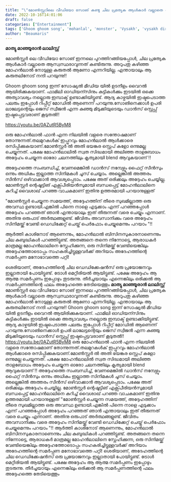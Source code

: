 ```yaml
---
title: "\"മോൺസ്റ്ററിലെ വീഡിയോ സോങ് കണ്ടു ചില പ്രത്യേക ആൾകാർ വല്ലാതെ ആസ്വസ്ഥരാവുന്നു\" - ലാൽ ഫാനിന്റെ കുറിപ്പ്"
date: 2022-10-16T14:01:06
draft: false
categories: ["Entertainment"]
tags: ['Ghoom ghoom song', 'mohanlal', 'monster', 'Vysakh', 'vysakh director']
author: "Beaumaris"
---
```


<strong>മാത്യു മാഞ്ഞൂരാൻ ലാലിസ്റ്റ് </strong>

മോൺസ്റ്റർ ലെ വീഡിയോ സോങ് ഇന്നലെ പുറത്തിറങ്ങിയപ്പോൾ, ചില പ്രത്യേക ആൾകാർ വല്ലാതെ ആസ്വസ്ഥരാവുന്നത് കണ്ടിരുന്നു. അറുപതു കഴിഞ്ഞ മോഹൻലാൽ നോടുള്ള കരുതൽ ആണോ എന്നറിയില്ല. എന്തായാലും ആ കരുതലിനോട് നന്ദി പറയുന്നു!!

Ghoom ghoom song ഇന്ന് സോഷ്യൽ മീഡിയ യിൽ ഉടനീളം വൈറൽ ആയിരിക്കുകയാണ്. ഫാമിലി ഓഡിയന്സിനും കുട്ടികൾക്കും ഇടയിൽ ഒക്കെ അത്യാവശ്യം നല്ലൊരു ഇമ്പാക്ട് ഉണ്ടാക്കിയിട്ടുണ്ട്. ആദ്യ കാഴ്ചയിൽ ഇഷ്ടപെടാത്ത പലരും ഇപ്പോൾ റിപ്പീറ്റ് മോഡിൽ ആണെന്ന് പറയുന്നു.സോങിനെക്കാൾ ഉപരി ലാലേട്ടന്റെയും ജെസ് സ്വീജൻ എന്ന കുഞ്ഞു മിടുക്കിയുടെയും ഡാൻസ് സ്റ്റെപ്സ് ഇഷ്ടപ്പെട്ടവരാണ് കൂടുതൽ!!

https://youtu.be/0AZutR5ByM8

ഒരു മോഹൻലാൽ ഫാൻ എന്ന നിലയിൽ വളരെ സന്തോഷമാണ് തോന്നുന്നത്.തലമുറകൾക് ഇപ്പുറവും മോഹൻലാൽ ആൾക്കാരെ രസിപ്പിക്കുകയാണ്.മോൺസ്റ്റർ ൽ അതി ഭയങ്കര സ്റ്റെപ് കളോ ഒന്നുമല്ല ചെയ്യുന്നത്. പക്ഷേ മോഹൻലാലിൽ സ്വത സിദ്ധമായി അലിഞ്ഞ താളബോധം അദ്ദേഹം ചെയ്യുന്ന ഓരോ ചലനത്തിലും കൃത്യമായി blend ആവുകയാണ് !!

അദ്ദേഹത്തെ സംബന്ധിച്ച്, വേണമെങ്കിൽ ഡാൻസ് നമ്പേഴ്സും ഫൈറ്റ് സീൻസും ഒന്നും അധികം ഇല്ലാത്ത സിനിമകൾ ചൂസ് ചെയ്യാം. അല്ലെങ്കിൽ അത്തരം സീൻസ് ഒഴിവാക്കാൻ ആവശ്യപ്പെടാം. പക്ഷേ അത് ഒരിക്കലും അദ്ദേഹം ചെയ്യില്ല. മോൺസ്റ്റർ ന്റെഷൂട്ടിങ് എക്സ്പീരിയൻസുമായി ബന്ധപ്പെട്ട് മോഹൻലാലിനെ കുറിച്ച് വൈശാഖ് പറഞ്ഞ വാചകമാണ് ഇതിനു ഉത്തരമായി പറയാനുള്ളത്

"മോൺസ്റ്റർ ചെയ്യുന്ന സമയത്ത്, അദ്ദേഹത്തിന് തീരെ സുഖമില്ലാത്ത ഒരു അവസ്ഥ ഉണ്ടായി.എങ്കിൽ പിന്നെ നാളെ എടുക്കാം എന്ന് പറഞ്ഞപ്പോൾ അദ്ദേഹം പറഞ്ഞത് ഞാൻ എന്തായാലും ഇത് തീരുന്നത് വരെ ചെയ്യും എന്നാണ്. അതിനു ഒരുപാട് അർത്ഥങ്ങളുണ്ട്. ജീവിതം അവസാനിക്കും വരെ അദ്ദേഹം സിനിമയ്ക്ക് വേണ്ടി ഡെഡിക്കേറ്റ് ചെയ്ത് പെർഫോം ചെയ്യുമെന്നും പറയാം "!!

ആർത്തി കാശിനോട് ആണെന്നും, മോഹൻലാൽ ബിസിനസുകാരനാണെന്നും ചില കുബുദ്ധികൾ പറഞ്ഞിട്ടുണ്ട്. അതങ്ങനെ തന്നെ നിന്നോട്ടെ, ആരാധകർ മാത്രമല്ല മോഹൻലാലിനെ സ്നേഹിക്കുന്ന, ഒരു സിനിമയ്ക്ക് വേണ്ടിയെങ്കിലും അദ്ദേഹത്തോടൊപ്പം സഹകരിച്ചിട്ടുള്ളവർക്ക് അറിയാം അദേഹത്തിന്റെ സമർപ്പണ മനോഭാവത്തെ പറ്റി!

ശെരിയാണ്, അദേഹത്തിന്റെ ചില ഡെഡിക്കേഷൻസ് ഒരു പ്രയോജനവും ഇല്ലാതായി പോയിട്ടുണ്ട്. ട്രോൾ മെറ്റീരിയൽ ആയിട്ടുണ്ട്. പക്ഷേ അദ്ദേഹം ആ ആത്മ സമർപ്പണം ഇപ്പോഴും തുടരുന്നു. തീർച്ചയായും എന്നെങ്കിലും ഒരിക്കൽ ആ സമർപ്പണത്തിന്റെ ഫലം അദ്ദേഹത്തെ തേടിയെത്തും
**മാത്യു മാഞ്ഞൂരാൻ ലാലിസ്റ്റ്** മോൺസ്റ്റർ ലെ വീഡിയോ സോങ് ഇന്നലെ പുറത്തിറങ്ങിയപ്പോൾ, ചില പ്രത്യേക ആൾകാർ വല്ലാതെ ആസ്വസ്ഥരാവുന്നത് കണ്ടിരുന്നു. അറുപതു കഴിഞ്ഞ മോഹൻലാൽ നോടുള്ള കരുതൽ ആണോ എന്നറിയില്ല. എന്തായാലും ആ കരുതലിനോട് നന്ദി പറയുന്നു!! Ghoom ghoom song ഇന്ന് സോഷ്യൽ മീഡിയ യിൽ ഉടനീളം വൈറൽ ആയിരിക്കുകയാണ്. ഫാമിലി ഓഡിയന്സിനും കുട്ടികൾക്കും ഇടയിൽ ഒക്കെ അത്യാവശ്യം നല്ലൊരു ഇമ്പാക്ട് ഉണ്ടാക്കിയിട്ടുണ്ട്. ആദ്യ കാഴ്ചയിൽ ഇഷ്ടപെടാത്ത പലരും ഇപ്പോൾ റിപ്പീറ്റ് മോഡിൽ ആണെന്ന് പറയുന്നു.സോങിനെക്കാൾ ഉപരി ലാലേട്ടന്റെയും ജെസ് സ്വീജൻ എന്ന കുഞ്ഞു മിടുക്കിയുടെയും ഡാൻസ് സ്റ്റെപ്സ് ഇഷ്ടപ്പെട്ടവരാണ് കൂടുതൽ!! https://youtu.be/0AZutR5ByM8 ഒരു മോഹൻലാൽ ഫാൻ എന്ന നിലയിൽ വളരെ സന്തോഷമാണ് തോന്നുന്നത്.തലമുറകൾക് ഇപ്പുറവും മോഹൻലാൽ ആൾക്കാരെ രസിപ്പിക്കുകയാണ്.മോൺസ്റ്റർ ൽ അതി ഭയങ്കര സ്റ്റെപ് കളോ ഒന്നുമല്ല ചെയ്യുന്നത്. പക്ഷേ മോഹൻലാലിൽ സ്വത സിദ്ധമായി അലിഞ്ഞ താളബോധം അദ്ദേഹം ചെയ്യുന്ന ഓരോ ചലനത്തിലും കൃത്യമായി blend ആവുകയാണ് !! അദ്ദേഹത്തെ സംബന്ധിച്ച്, വേണമെങ്കിൽ ഡാൻസ് നമ്പേഴ്സും ഫൈറ്റ് സീൻസും ഒന്നും അധികം ഇല്ലാത്ത സിനിമകൾ ചൂസ് ചെയ്യാം. അല്ലെങ്കിൽ അത്തരം സീൻസ് ഒഴിവാക്കാൻ ആവശ്യപ്പെടാം. പക്ഷേ അത് ഒരിക്കലും അദ്ദേഹം ചെയ്യില്ല. മോൺസ്റ്റർ ന്റെഷൂട്ടിങ് എക്സ്പീരിയൻസുമായി ബന്ധപ്പെട്ട് മോഹൻലാലിനെ കുറിച്ച് വൈശാഖ് പറഞ്ഞ വാചകമാണ് ഇതിനു ഉത്തരമായി പറയാനുള്ളത് "മോൺസ്റ്റർ ചെയ്യുന്ന സമയത്ത്, അദ്ദേഹത്തിന് തീരെ സുഖമില്ലാത്ത ഒരു അവസ്ഥ ഉണ്ടായി.എങ്കിൽ പിന്നെ നാളെ എടുക്കാം എന്ന് പറഞ്ഞപ്പോൾ അദ്ദേഹം പറഞ്ഞത് ഞാൻ എന്തായാലും ഇത് തീരുന്നത് വരെ ചെയ്യും എന്നാണ്. അതിനു ഒരുപാട് അർത്ഥങ്ങളുണ്ട്. ജീവിതം അവസാനിക്കും വരെ അദ്ദേഹം സിനിമയ്ക്ക് വേണ്ടി ഡെഡിക്കേറ്റ് ചെയ്ത് പെർഫോം ചെയ്യുമെന്നും പറയാം "!! ആർത്തി കാശിനോട് ആണെന്നും, മോഹൻലാൽ ബിസിനസുകാരനാണെന്നും ചില കുബുദ്ധികൾ പറഞ്ഞിട്ടുണ്ട്. അതങ്ങനെ തന്നെ നിന്നോട്ടെ, ആരാധകർ മാത്രമല്ല മോഹൻലാലിനെ സ്നേഹിക്കുന്ന, ഒരു സിനിമയ്ക്ക് വേണ്ടിയെങ്കിലും അദ്ദേഹത്തോടൊപ്പം സഹകരിച്ചിട്ടുള്ളവർക്ക് അറിയാം അദേഹത്തിന്റെ സമർപ്പണ മനോഭാവത്തെ പറ്റി! ശെരിയാണ്, അദേഹത്തിന്റെ ചില ഡെഡിക്കേഷൻസ് ഒരു പ്രയോജനവും ഇല്ലാതായി പോയിട്ടുണ്ട്. ട്രോൾ മെറ്റീരിയൽ ആയിട്ടുണ്ട്. പക്ഷേ അദ്ദേഹം ആ ആത്മ സമർപ്പണം ഇപ്പോഴും തുടരുന്നു. തീർച്ചയായും എന്നെങ്കിലും ഒരിക്കൽ ആ സമർപ്പണത്തിന്റെ ഫലം അദ്ദേഹത്തെ തേടിയെത്തും
